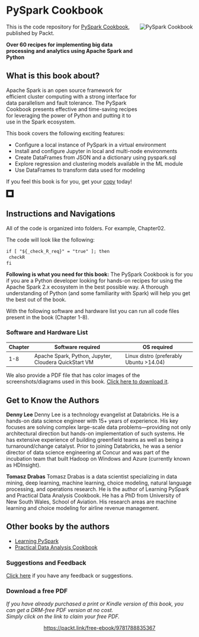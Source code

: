 # PySpark Cookbook

<a href="https://www.packtpub.com/big-data-and-business-intelligence/pyspark-cookbook?utm_source=github&utm_medium=repository&utm_campaign=9781788835367"><img src="https://d255esdrn735hr.cloudfront.net/sites/default/files/imagecache/ppv4_main_book_cover/B09522_MockupCover.png" alt="PySpark Cookbook" height="256px" align="right"></a>

This is the code repository for [PySpark Cookbook](https://www.packtpub.com/big-data-and-business-intelligence/pyspark-cookbook?utm_source=github&utm_medium=repository&utm_campaign=9781788835367), published by Packt.

**Over 60 recipes for implementing big data processing and analytics using Apache Spark and Python**

## What is this book about?
Apache Spark is an open source framework for efficient cluster computing with a strong interface for data parallelism and fault tolerance. The PySpark Cookbook presents effective and time-saving recipes for leveraging the power of Python and putting it to use in the Spark ecosystem.

This book covers the following exciting features: 
* Configure a local instance of PySpark in a virtual environment
* Install and configure Jupyter in local and multi-node environments
* Create DataFrames from JSON and a dictionary using pyspark.sql
* Explore regression and clustering models available in the ML module
* Use DataFrames to transform data used for modeling

If you feel this book is for you, get your [copy](https://www.amazon.com/dp/1788835360) today!

<a href="https://www.packtpub.com/?utm_source=github&utm_medium=banner&utm_campaign=GitHubBanner"><img src="https://raw.githubusercontent.com/PacktPublishing/GitHub/master/GitHub.png" 
alt="https://www.packtpub.com/" border="5" /></a>


## Instructions and Navigations
All of the code is organized into folders. For example, Chapter02.

The code will look like the following:
```
if [ "${_check_R_req}" = "true" ]; then
 checkR
fi
```

**Following is what you need for this book:**
The PySpark Cookbook is for you if you are a Python developer looking for hands-on recipes for using the Apache Spark 2.x ecosystem in the best possible way. A thorough understanding of Python (and some familiarity with Spark) will help you get the best out of the book.

With the following software and hardware list you can run all code files present in the book (Chapter 1-8).

### Software and Hardware List

| Chapter  | Software required                   | OS required                        |
| -------- | ------------------------------------| -----------------------------------|
| 1-8      | Apache Spark, Python, Jupyter, Cloudera QuickStart VM                      |Linux distro (preferably Ubuntu >14.04)|
                     
We also provide a PDF file that has color images of the screenshots/diagrams used in this book. [Click here to download it](https://www.packtpub.com/sites/default/files/downloads/PySparkCookbook_ColorImages.pdf).

## Get to Know the Authors
**Denny Lee**
Denny Lee is a technology evangelist at Databricks. He is a hands-on data science engineer with 15+ years of experience. His key focuses are solving complex large-scale data problems—providing not only architectural direction but hands-on implementation of such systems. He has extensive experience of building greenfield teams as well as being a turnaround/change catalyst. Prior to joining Databricks, he was a senior director of data science engineering at Concur and was part of the incubation team that built Hadoop on Windows and Azure (currently known as HDInsight).

**Tomasz Drabas**
Tomasz Drabas is a data scientist specializing in data mining, deep learning, machine learning, choice modeling, natural language processing, and operations research. He is the author of Learning PySpark and Practical Data Analysis Cookbook. He has a PhD from University of New South Wales, School of Aviation. His research areas are machine learning and choice modeling for airline revenue management.


## Other books by the authors
* [Learning PySpark](https://www.packtpub.com/big-data-and-business-intelligence/learning-pyspark?utm_source=github&utm_medium=repository&utm_campaign=9781786463708)
* [Practical Data Analysis Cookbook](https://www.packtpub.com/big-data-and-business-intelligence/practical-data-analysis-cookbook?utm_source=github&utm_medium=repository&utm_campaign=9781783551668)

### Suggestions and Feedback
[Click here](https://docs.google.com/forms/d/e/1FAIpQLSdy7dATC6QmEL81FIUuymZ0Wy9vH1jHkvpY57OiMeKGqib_Ow/viewform) if you have any feedback or suggestions.

### Download a free PDF

 <i>If you have already purchased a print or Kindle version of this book, you can get a DRM-free PDF version at no cost.<br>Simply click on the link to claim your free PDF.</i>
<p align="center"> <a href="https://packt.link/free-ebook/9781788835367">https://packt.link/free-ebook/9781788835367 </a> </p>